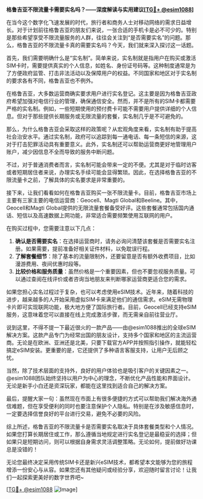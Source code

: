 **格鲁吉亚不限流量卡需要实名吗？——深度解读与实用建议[[TG💪+ @esim1088](https://t.me/s/esim1088)]**

在当今这个数字化飞速发展的时代，旅行者和商务人士对移动网络的需求日益增长。对于计划前往格鲁吉亚的朋友们来说，一张合适的手机卡是必不可少的。特别是那些希望享受不限流量服务的人群，往往会关注到“是否需要实名”的问题。那么，格鲁吉亚的不限流量卡真的需要实名吗？今天，我们就来深入探讨这一话题。

首先，我们需要明确什么是“实名制”。简单来说，实名制就是指用户在购买或激活SIM卡时，需要提供真实的个人信息，如姓名、身份证号码等。这种制度通常是为了方便政府监管、打击非法活动以及保障用户的权益。不同国家和地区对于实名制的要求各有不同，格鲁吉亚也不例外。

在格鲁吉亚，大多数运营商确实要求用户进行实名登记。这主要是因为格鲁吉亚政府希望加强对电信行业的管理，确保通信安全。然而，并不是所有的SIM卡都需要严格的实名制。例如，一些短期使用的预付费卡可能不需要用户提供详细的个人信息。但对于那些提供长期服务或无限流量的套餐，实名制几乎是不可避免的。

那么，为什么格鲁吉亚会采取这样的政策呢？从宏观角度来看，实名制有助于提高社会治安水平。通过实名制，政府可以追踪到每一通电话、每一条短信的来源，这对于打击犯罪活动具有重要意义。此外，实名制还可以帮助运营商更好地管理用户账户，减少因信息不全而导致的服务中断问题。

不过，对于普通消费者而言，实名制可能会带来一定的不便。尤其是对于临时访客或者短期居住者来说，办理实名手续可能会显得繁琐。因此，在选择格鲁吉亚的不限流量卡之前，了解具体的实名要求是非常重要的。

接下来，让我们看看如何在格鲁吉亚购买一张不限流量卡。目前，格鲁吉亚市场上主要有三家主要的电信运营商：Geocell、Magti Global和Beeline。其中，Geocell和Magti Global提供的无限流量套餐备受好评。这些套餐通常包括国内通话、短信以及高速数据上网功能，非常适合需要频繁使用互联网的用户。

在购买过程中，您需要注意以下几点：

1. **确认是否需要实名**：在选择运营商时，请务必询问清楚该套餐是否需要实名注册。如果需要，提前准备好相关证件材料，以免耽误行程。
2. **了解套餐细节**：除了基本的流量限制外，还要留意是否有额外收费项目，比如漫游费用、夜间优惠时段等。
3. **比较价格和服务质量**：虽然价格是一个重要因素，但也不要忽视服务质量。可以通过查阅在线评价或者咨询当地朋友来判断哪家运营商更适合您的需求。

如果您担心实名过程过于复杂，也可以考虑使用eSIM技术。近年来，随着科技的进步，越来越多的人开始采用虚拟SIM卡来满足他们的通信需求。eSIM无需物理卡片即可实现联网功能，极大地方便了国际旅行者。目前，Geocell已经支持eSIM服务，这意味着您可以直接在线上完成激活步骤，而无需亲自前往营业厅。

说到这里，不得不提一下最近很火的一款产品——由@esim1088推出的全球eSIM解决方案。这款产品专门为经常出国的朋友设计，支持多个国家和地区的主流运营商。无论是在欧洲、亚洲还是北美，只要下载官方APP并按照指引操作，就能轻松搞定eSIM安装。更重要的是，它还提供了多种语言客服支持，让用户无后顾之忧。

当然，除了技术层面的支持外，良好的用户体验也是吸引客户的关键因素之一。@esim1088团队始终坚持以用户为中心的理念，不断优化产品性能和界面设计。无论是新手小白还是资深玩家，都能在这里找到适合自己的解决方案。

最后，提醒大家一句：虽然现在市面上有很多便捷的方式可以帮助我们解决海外通信难题，但在享受便利的同时也要注意保护个人隐私。特别是在涉及敏感信息时，一定要选择信誉良好的平台进行交易，避免不必要的风险。

综上所述，格鲁吉亚的不限流量卡是否需要实名取决于具体套餐类型和个人情况。如果您打算长期居住或工作，那么遵循当地规定进行实名登记是最稳妥的选择；但如果只是短期访问，则可以根据自身需求灵活调整策略。无论如何，提前做好功课总是没错的！

无论您最终决定采用传统SIM卡还是新兴eSIM技术，都希望本文能够为您的旅程增添一份安心与从容。如果您还有其他疑问或经验分享，欢迎随时留言讨论！让我们一起探索更美好的数字世界吧~

[[TG💪+ @esim1088](https://t.me/s/esim1088) ![Image](https://i.postimg.cc/4NQfJmqS/Snipaste-2025-05-13-00-14-12.png)]